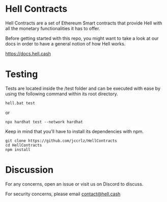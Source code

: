 # Hell Contracts

Hell Contracts are a set of Ethereum Smart contracts that provide Hell with all the monetary functionalities it has to offer.

Before getting started with this repo, you might want to take a look at our docs in order to have a general notion of how Hell works.

https://docs.hell.cash

# Testing

Tests are located inside the /test folder and can be executed with ease by using the following command within its root directory. 

```
hell.bat test
```
or 
```
npx hardhat test --network hardhat
```

Keep in mind that you'll have to install its dependencies with npm.

```
git clone https://github.com/jccrlz/HellContracts
cd HellContracts
npm install
```

# Discussion

For any concerns, open an issue or visit us on Discord to discuss.

For security concerns, please email contact@hell.cash
